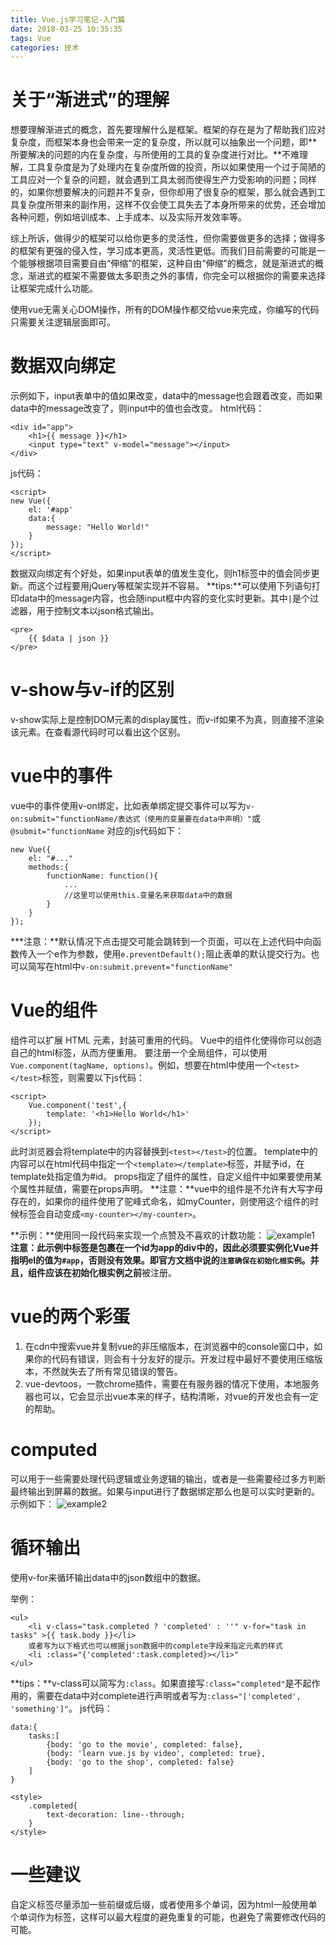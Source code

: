 ```yaml
---
title: Vue.js学习笔记-入门篇
date: 2018-03-25 10:35:35
tags: Vue
categories: 技术
---
```

# 关于“渐进式”的理解

想要理解渐进式的概念，首先要理解什么是框架。框架的存在是为了帮助我们应对复杂度，而框架本身也会带来一定的复杂度，所以就可以抽象出一个问题，即**所要解决的问题的内在复杂度，与所使用的工具的复杂度进行对比。**不难理解，工具复杂度是为了处理内在复杂度所做的投资，所以如果使用一个过于简陋的工具应对一个复杂的问题，就会遇到工具太弱而使得生产力受影响的问题；同样的，如果你想要解决的问题并不复杂，但你却用了很复杂的框架，那么就会遇到工具复杂度所带来的副作用，这样不仅会使工具失去了本身所带来的优势，还会增加各种问题，例如培训成本、上手成本、以及实际开发效率等。

综上所诉，做得少的框架可以给你更多的灵活性，但你需要做更多的选择；做得多的框架有更强的侵入性，学习成本更高，灵活性更低。而我们目前需要的可能是一个能够根据项目需要自由“伸缩”的框架，这种自由“伸缩”的概念，就是渐进式的概念，渐进式的框架不需要做太多职责之外的事情，你完全可以根据你的需要来选择让框架完成什么功能。

使用vue无需关心DOM操作，所有的DOM操作都交给vue来完成，你编写的代码只需要关注逻辑层面即可。

# 数据双向绑定
示例如下，input表单中的值如果改变，data中的message也会跟着改变，而如果data中的message改变了，则input中的值也会改变。
html代码：
```
<div id="app">
	<h1>{{ message }}</h1>
	<input type="text" v-model="message"></input>
</div>
```
js代码：
```
<script>
new Vue({
	el: '#app'
	data:{
		message: "Hello World!"
	}
});
</script>
```
数据双向绑定有个好处，如果input表单的值发生变化，则h1标签中的值会同步更新。而这个过程要用jQuery等框架实现并不容易。
**tips:**可以使用下列语句打印data中的message内容，也会随input框中内容的变化实时更新。其中`|`是个过滤器，用于控制文本以json格式输出。
```
<pre>
	{{ $data | json }}
</pre>
```

# v-show与v-if的区别
v-show实际上是控制DOM元素的display属性，而v-if如果不为真，则直接不渲染该元素。在查看源代码时可以看出这个区别。

# vue中的事件
vue中的事件使用v-on绑定，比如表单绑定提交事件可以写为`v-on:submit="functionName/表达式（使用的变量要在data中声明）"`或`@submit="functionName`
对应的js代码如下：
```
new Vue({
	el: "#..."
	methods:{
		functionName: function(){
			...
			//这里可以使用this.变量名来获取data中的数据
		}
	}
});
```
***注意：**默认情况下点击提交可能会跳转到一个页面，可以在上述代码中向函数传入一个e作为参数，使用`e.preventDefault();`阻止表单的默认提交行为。也可以简写在html中`v-on:submit.prevent="functionName"`

# Vue的组件
组件可以扩展 HTML 元素，封装可重用的代码。
Vue中的组件化使得你可以创造自己的html标签，从而方便重用。
要注册一个全局组件，可以使用 `Vue.component(tagName, options)`。例如，想要在html中使用一个`<test></test>`标签，则需要以下js代码：
```
<script>
	Vue.component('test',{
		template: '<h1>Hello World</h1>'
	});
</script>
```
此时浏览器会将template中的内容替换到`<test></test>`的位置。
template中的内容可以在html代码中指定一个`<template></template>`标签，并赋予id，在template处指定值为#id。
props指定了组件的属性，自定义组件中如果要使用某个属性并赋值，需要在props声明。
**注意：**vue中的组件是不允许有大写字母存在的，如果你的组件使用了驼峰式命名，如myCounter，则使用这个组件的时候标签会自动变成`<my-counter></my-counter>`。

**示例：**使用同一段代码来实现一个点赞及不喜欢的计数功能：
![example1](https://s1.ax1x.com/2018/04/02/CS3rBd.png "example1")
**注意：**此示例中<counter>标签是包裹在一个id为app的div中的，因此必须要实例化Vue并指明el的值为`#app`，否则没有效果。即官方文档中说的`注意确保在初始化根实例`。并且，组件应该在初始化根实例之**前**被注册。

# vue的两个彩蛋
1. 在cdn中搜索vue并复制vue的非压缩版本，在浏览器中的console窗口中，如果你的代码有错误，则会有十分友好的提示。开发过程中最好不要使用压缩版本，不然就失去了所有常见错误的警告。
2. vue-devtoos，一款chrome插件，需要在有服务器的情况下使用，本地服务器也可以，它会显示出vue本来的样子，结构清晰，对vue的开发也会有一定的帮助。

# computed
可以用于一些需要处理代码逻辑或业务逻辑的输出，或者是一些需要经过多方判断最终输出到屏幕的数据。如果与input进行了数据绑定那么也是可以实时更新的。
示例如下：
![example2](https://s1.ax1x.com/2018/04/02/CS8WI1.png "example2")

# 循环输出
使用v-for来循环输出data中的json数组中的数据。

举例：
```
<ul>
	<li v-class="task.completed ? 'completed' : ''" v-for="task in tasks" >{{ task.body }}</li>
	或者写为以下格式也可以根据json数据中的complete字段来指定元素的样式
	<li :class="{'completed':task.completed}></li>"
</ul>
```
**tips：**v-class可以简写为`:class`。如果直接写`:class="completed"`是不起作用的，需要在data中对complete进行声明或者写为`:class="['completed', 'something']"`。
js代码：
```
data:{
	tasks:[
		{body: 'go to the movie', completed: false},
		{body: 'learn vue.js by video', completed: true},
		{body: 'go to the shop', completed: false}
	]
}
```
```
<style>
	.completed{
		text-decoration: line--through;
	}
</style>
```

# 一些建议
自定义标签尽量添加一些前缀或后缀，或者使用多个单词，因为html一般使用单个单词作为标签，这样可以最大程度的避免重复的可能，也避免了需要修改代码的可能。